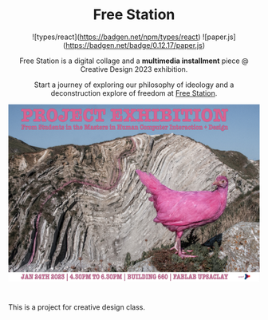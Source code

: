 <div align="center">

# Free Station

!\[types/react\](https://badgen.net/npm/types/react)
!\[paper.js\](https://badgen.net/badge/0.12.17/paper.js)

Free Station is a digital collage and a **multimedia installment** piece @ Creative Design 2023 exhibition.

Start a journey of exploring our philosophy of ideology and a deconstruction explore of freedom at [Free Station](https://creative-design-freedom.vercel.app/).<br />

</div>


<img src="./assets/poster.png" />

# 


This is a project for creative design class.